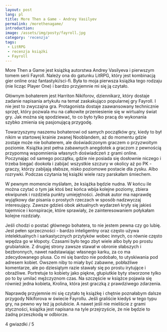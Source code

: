 ```yaml
---
layout: post
lang: pl
title: More Then a Game - Andrey Vasilyev
permalink: /morethenagame/
introduction:
image: /assets/img/posty/fayroll.jpg
category: 'recenzja'
tags:
 - LitRPG
 - recenzja książki
 - Fayroll
---
```

More Then a Game jest książką autorstwa Andrey Vasilyeva i pierwszym tomem serii Fayroll. Należy ona do gatunku LitRPG, który jest kombinacją gier online oraz fantastyki/sci-fi. Była to moja pierwsza książka tego rodzaju (nie licząc Player One) i bardzo przyjemnie mi się ją czytało.

Głównym bohaterem jest Harriton Nikiforov, dziennikarz, który dostaje zadanie napisania artykułu na temat zaskakująco popularnej gry Fayroll. I nie jest to zwyczajna gra. Protagonista dostaje zaawansowany technicznie sprzęt, który pozwala mu na całkowite przeniesienie się w wirtualny świat gry. Jak można się spodziewać, to co było tylko pracą do wykonania szybko zmienia się pasjonującą przygodę.

Towarzyszymy naszemu bohaterowi od samych początków gry, kiedy to był nikim w startowej krainie zwanej Nooblandem, aż do momentu gdzie zostaje może nie bohaterem, ale doświadczonym graczem o przyzwoitym poziomie. Książka jest pełna zabawnych anegdotek a graczom z pewnością przypomną wspomnienia własnych doświadczeń z grami online. Poczynając od samego początku, gdzie nie posiada się dosłownie niczego i trzeba biegać dookoła i zabijać wszystkie szczury w okolicy aż po PK - graczy, którzy zabijają słabsze, nisko poziomowe postacie dla zysku. Albo rozrywki. Podczas czytania tej książki wiele razy parskałam śmiechem.

W pewnym momencie myślałam, że książka będzie nudna. W końcu ile można czytać o tym jak ktoś bez końca wbija kolejne poziomy, zbiera ekwipunek i rozdziela punkty umiejętności. Jednak autor ma naprawdę wyjątkowy dar pisania o prostych rzeczach w sposób nadzwyczaj interesujący. Zawsze gdzieś obok aktualnych wydarzeń kryły się jakieś tajemnice i konspiracje, które sprawiały, że zainteresowaniem połykałam kolejne rozdziały.

Jeśli chodzi o postać głównego bohatera, to nie jestem pewna czy go lubię. Jest pełen sprzeczności - bardzo inteligentny oraz często używa intelektualnych i sarkastycznych przytyków wobec innych, co równie często wpędza go w kłopoty. Czasami było tego zbyt wiele albo były po prostu grubiańskie. Z drugiej strony zawsze stawał w obronie słabszych i bezbronnych, nawet nadstawiając własnego karku, za co ma zdecydowanego plusa. Co mi się bardzo nie podobało, to utyskiwania pod adresem kobiet. Owszem niby to miały być zabawne, pobłażliwe komentarze, ale po dziesiątym razie stawały się po prostu irytujące i obraźliwe. Portretuje to kobiety jako piękne, głupiutkie byty stworzone tylko po to by umilać mężczyznom czas. Na szczęście w książce pojawia się również jedna kobieta, Krolina, która jest graczką z prawdziwego zdarzenia.  

Naprawdę przyjemnie mi się czytało tę książkę i chętnie poznałabym dalsze przygody Nikiforova w świecie Fayrollu. Jeśli graliście kiedyś w tego typu gry, na pewno wy też ją polubicie. A nawet jeśli nie mieliście z grami styczności, książka jest napisana na tyle przejrzyście, że nie będzie to żadną przeszkodą w odbiorze.

4 gwiazdki / 5
